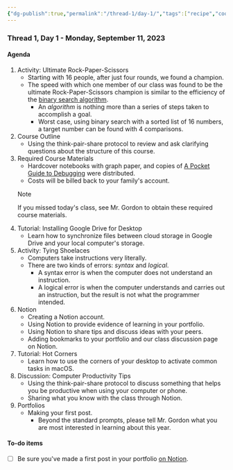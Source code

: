 ```yaml
---
{"dg-publish":true,"permalink":"/thread-1/day-1/","tags":["recipe","cooking"],"dgHomeLink":true}
---
```


### Thread 1, Day 1 - Monday, September 11, 2023
#### Agenda
1. Activity: Ultimate Rock-Paper-Scissors
	- Starting with 16 people, after just four rounds, we found a champion.
	- The speed with which one member of our class was found to be the ultimate Rock-Paper-Scissors champion is similar to the efficiency of the [binary search algorithm](https://yongdanielliang.github.io/animation/web/BinarySearchNew.html).
		- An *algorithm* is nothing more than a series of steps taken to accomplish a goal.
		- Worst case, using binary search with a sorted list of 16 numbers, a target number can be found with 4 comparisons. 
1. Course Outline
	- Using the think-pair-share protocol to review and ask clarifying questions about the structure of this course.
1. Required Course Materials
	- Hardcover notebooks with graph paper, and copies of [A Pocket Guide to Debugging](https://store.wizardzines.com/products/the-pocket-guide-to-debugging) were distributed.
	- Costs will be billed back to your family's account.
	> [!NOTE]
	> If you missed today's class, see Mr. Gordon to obtain these required course materials.
1. Tutorial: Installing Google Drive for Desktop
	- Learn how to synchronize files between cloud storage in Google Drive and your local computer's storage.
1. Activity: Tying Shoelaces
	- Computers take instructions very literally.
	- There are two kinds of errors: *syntax* and *logical*.
		- A syntax error is when the computer does not understand an instruction.
		- A logical error is when the computer understands and carries out an instruction, but the result is not what the programmer intended.
1. Notion
	- Creating a Notion account.
	- Using Notion to provide evidence of learning in your portfolio.
	- Using Notion to share tips and discuss ideas with your peers.
	- Adding bookmarks to your portfolio and our class discussion page on Notion.
1. Tutorial: Hot Corners
	- Learn how to use the corners of your desktop to activate common tasks in macOS.
1. Discussion: Computer Productivity Tips
	- Using the think-pair-share protocol to discuss something that helps you be productive when using your computer or phone.
	- Sharing what you know with the class through Notion.
1. Portfolios
	- Making your first post.
		- Beyond the standard prompts, please tell Mr. Gordon what you are most interested in learning about this year.
#### To-do items
- [ ] Be sure you've made a first post in your portfolio [on Notion](https://notion.so).